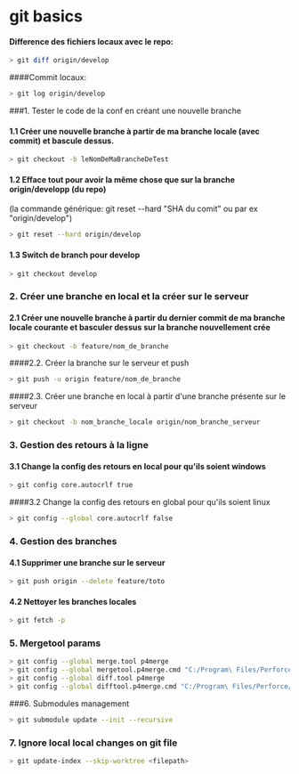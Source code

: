 # git basics

#### Difference des fichiers locaux avec le repo:
```sh
> git diff origin/develop
```

####Commit locaux:
```sh
> git log origin/develop
```

###1. Tester le code de la conf en créant une nouvelle branche
#### 1.1 Créer une nouvelle branche à partir de ma branche locale (avec commit) et bascule dessus.
```sh
> git checkout -b leNomDeMaBrancheDeTest
```

#### 1.2 Efface tout pour avoir la même chose que sur la branche origin/developp (du repo)
(la commande générique: git reset --hard "SHA du comit" ou par ex "origin/develop")
```sh
> git reset --hard origin/develop
```

#### 1.3 Switch de branch pour develop
```sh
> git checkout develop
```
### 2. Créer une branche en local et la créer sur le serveur
#### 2.1 Créer une nouvelle branche à partir du dernier commit de ma branche locale courante et basculer dessus sur la branche nouvellement crée
```sh
> git checkout -b feature/nom_de_branche
```

####2.2. Créer la branche sur le serveur et push
```sh
> git push -u origin feature/nom_de_branche
```

####2.3. Créer une branche en local à partir d'une branche présente sur le serveur
```sh
> git checkout -b nom_branche_locale origin/nom_branche_serveur
```

### 3. Gestion des retours à la ligne
#### 3.1 Change la config des retours en local pour  qu'ils soient windows
```sh
> git config core.autocrlf true
```

####3.2 Change la config des retours en global pour  qu'ils soient linux
```sh
> git config --global core.autocrlf false
```

### 4. Gestion des branches
#### 4.1 Supprimer une branche sur le serveur
```sh
> git push origin --delete feature/toto
```

#### 4.2 Nettoyer les branches locales
```sh
> git fetch -p
```

### 5. Mergetool params
```sh
> git config --global merge.tool p4merge
> git config --global mergetool.p4merge.cmd "C:/Program\ Files/Perforce/p4merge.exe \"$BASE\" \"$LOCAL\" \"$REMOTE\" \"$MERGED\""
> git config --global diff.tool p4merge
> git config --global difftool.p4merge.cmd "C:/Program\ Files/Perforce/p4merge.exe \"$BASE\" \"$LOCAL\" \"$REMOTE\" \"$MERGED\""
```

###6. Submodules management
```sh
> git submodule update --init --recursive
```

### 7. Ignore local local changes on git file
```sh
> git update-index --skip-worktree <filepath>
```
